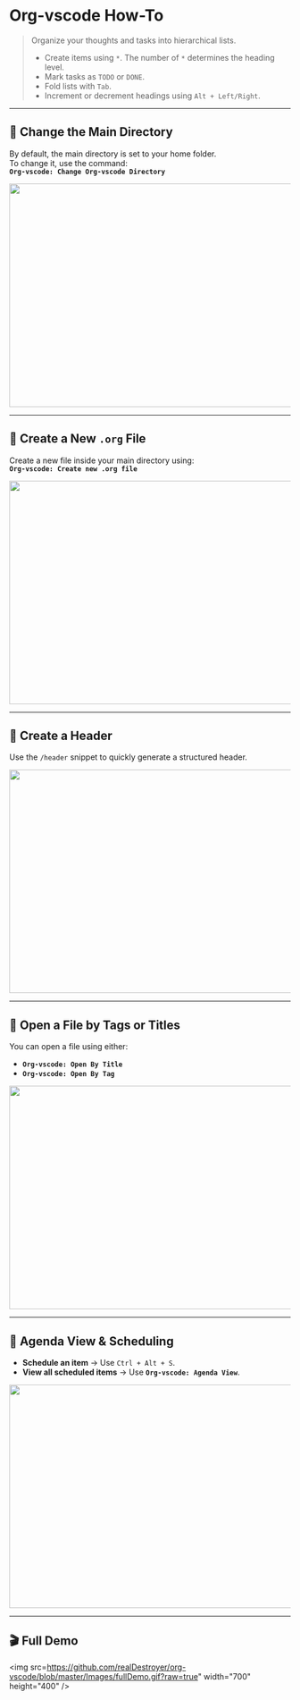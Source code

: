 # Org-vscode How-To

> Organize your thoughts and tasks into hierarchical lists.  
> - Create items using `*`. The number of `*` determines the heading level.  
> - Mark tasks as `TODO` or `DONE`.  
> - Fold lists with `Tab`.  
> - Increment or decrement headings using `Alt + Left/Right`.  

---

## 📁 Change the Main Directory

By default, the main directory is set to your home folder.  
To change it, use the command:  
**`Org-vscode: Change Org-vscode Directory`**  

<img src="https://github.com/realdestroyer/org-vscode/blob/master/Images/changeDir.gif?raw=true" width="700" height="400" />

---

## 📝 Create a New `.org` File

Create a new file inside your main directory using:  
**`Org-vscode: Create new .org file`**  

<img src="https://github.com/realdestroyer/org-vscode/blob/master/Images/newFile.gif?raw=true" width="700" height="400" />

---

## 🔖 Create a Header

Use the `/header` snippet to quickly generate a structured header.

<img src="https://github.com/realdestroyer/org-vscode/blob/master/Images/headerSnippet.gif?raw=true" width="700" height="400" />

---

## 📂 Open a File by Tags or Titles

You can open a file using either:  
- **`Org-vscode: Open By Title`**  
- **`Org-vscode: Open By Tag`**  

<img src="https://github.com/realdestroyer/org-vscode/blob/master/Images/openCommands.gif?raw=true" width="700" height="400" />

---

## 📅 Agenda View & Scheduling

- **Schedule an item** → Use `Ctrl + Alt + S`.  
- **View all scheduled items** → Use **`Org-vscode: Agenda View`**.  

<img src="https://github.com/realdestroyer/org-vscode/blob/master/Images/openAgenda.gif?raw=true" width="700" height="400" />

---

## 🎬 Full Demo

<img src=https://github.com/realDestroyer/org-vscode/blob/master/Images/fullDemo.gif?raw=true" width="700" height="400" />
